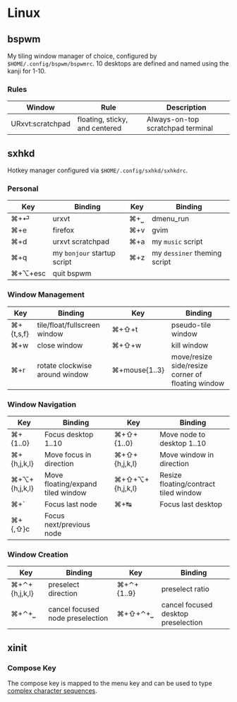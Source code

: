 # Linux

## bspwm

My tiling window manager of choice, configured by `$HOME/.config/bspwm/bspwmrc`. 10 desktops are defined and named using the kanji for 1-10.

### Rules

| Window | Rule | Description
| ------ | ---- | -----------
| URxvt:scratchpad | floating, sticky, and centered | Always-on-top scratchpad terminal

## sxhkd

Hotkey manager configured via `$HOME/.config/sxhkd/sxhkdrc`.

### Personal

Key     | Binding                     | Key | Binding
---     | -------                     | --- | -------
⌘+⏎     | urxvt                       | ⌘+⎵ | dmenu_run
⌘+e     | firefox                     | ⌘+v | gvim
⌘+d     | urxvt scratchpad            | ⌘+a | my `music` script
⌘+q     | my `bonjour` startup script | ⌘+z | my `dessiner` theming script
⌘+⌥+esc | quit bspwm

### Window Management

Key       | Binding                      | Key   | Binding
---       | -------                      | ---   | -------
⌘+{t,s,f} | tile/float/fullscreen window | ⌘+⇧+t | pseudo-tile window
⌘+w       | close window                 | ⌘+⇧+w | kill window
⌘+r       | rotate clockwise around window | ⌘+mouse{1..3} | move/resize side/resize corner of floating window

### Window Navigation

Key           | Binding                           | Key             | Binding
---           | -------                           | ---             | -------
⌘+{1..0}      | Focus desktop 1..10               | ⌘+⇧+{1..0}      | Move node to desktop 1..10
⌘+{h,j,k,l}   | Move focus in direction           | ⌘+⇧+{h,j,k,l}   | Move window in direction
⌘+⌥+{h,j,k,l} | Move floating/expand tiled window | ⌘+⇧+⌥+{h,j,k,l} | Resize floating/contract tiled window
⌘+`           | Focus last node                   | ⌘+↹             | Focus last desktop
⌘+{,⇧}c       | Focus next/previous node

### Window Creation

Key           | Binding                          | Key        | Binding
---           | -------                          | ---        | -------
⌘+⌃+{h,j,k,l} | preselect direction              | ⌘+⌃+{1..9} | preselect ratio
⌘+⌃+⎵         | cancel focused node preselection | ⌘+⇧+⌃+⎵    | cancel focused desktop preselection


## xinit

### Compose Key

The compose key is mapped to the menu key and can be used to type [complex character sequences](https://cgit.freedesktop.org/xorg/lib/libX11/plain/nls/en_US.UTF-8/Compose.pre).
